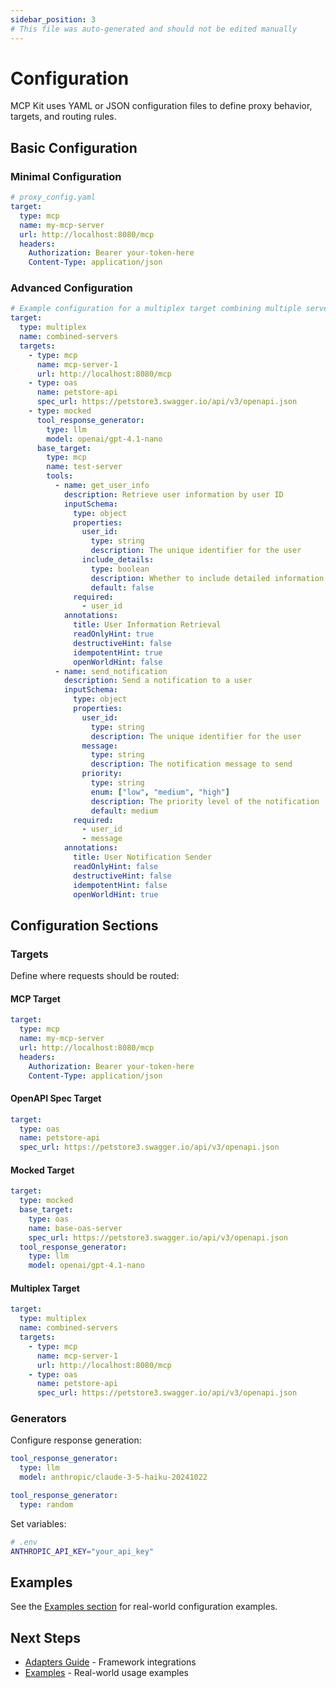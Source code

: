 ```yaml
---
sidebar_position: 3
# This file was auto-generated and should not be edited manually
---
```


# Configuration

MCP Kit uses YAML or JSON configuration files to define proxy behavior, targets, and routing rules.

## Basic Configuration

### Minimal Configuration

```yaml
# proxy_config.yaml
target:
  type: mcp
  name: my-mcp-server
  url: http://localhost:8080/mcp
  headers:
    Authorization: Bearer your-token-here
    Content-Type: application/json
```

### Advanced Configuration

```yaml
# Example configuration for a multiplex target combining multiple servers
target:
  type: multiplex
  name: combined-servers
  targets:
    - type: mcp
      name: mcp-server-1
      url: http://localhost:8080/mcp
    - type: oas
      name: petstore-api
      spec_url: https://petstore3.swagger.io/api/v3/openapi.json
    - type: mocked
      tool_response_generator:
        type: llm
        model: openai/gpt-4.1-nano
      base_target:
        type: mcp
        name: test-server
        tools:
          - name: get_user_info
            description: Retrieve user information by user ID
            inputSchema:
              type: object
              properties:
                user_id:
                  type: string
                  description: The unique identifier for the user
                include_details:
                  type: boolean
                  description: Whether to include detailed information
                  default: false
              required:
                - user_id
            annotations:
              title: User Information Retrieval
              readOnlyHint: true
              destructiveHint: false
              idempotentHint: true
              openWorldHint: false
          - name: send_notification
            description: Send a notification to a user
            inputSchema:
              type: object
              properties:
                user_id:
                  type: string
                  description: The unique identifier for the user
                message:
                  type: string
                  description: The notification message to send
                priority:
                  type: string
                  enum: ["low", "medium", "high"]
                  description: The priority level of the notification
                  default: medium
              required:
                - user_id
                - message
            annotations:
              title: User Notification Sender
              readOnlyHint: false
              destructiveHint: false
              idempotentHint: false
              openWorldHint: true

```

## Configuration Sections

### Targets

Define where requests should be routed:

#### MCP Target
```yaml
target:
  type: mcp
  name: my-mcp-server
  url: http://localhost:8080/mcp
  headers:
    Authorization: Bearer your-token-here
    Content-Type: application/json
```

#### OpenAPI Spec Target
```yaml
target:
  type: oas
  name: petstore-api
  spec_url: https://petstore3.swagger.io/api/v3/openapi.json
```

#### Mocked Target
```yaml
target:
  type: mocked
  base_target:
    type: oas
    name: base-oas-server
    spec_url: https://petstore3.swagger.io/api/v3/openapi.json
  tool_response_generator:
    type: llm
    model: openai/gpt-4.1-nano

```

#### Multiplex Target
```yaml
target:
  type: multiplex
  name: combined-servers
  targets:
    - type: mcp
      name: mcp-server-1
      url: http://localhost:8080/mcp
    - type: oas
      name: petstore-api
      spec_url: https://petstore3.swagger.io/api/v3/openapi.json
```


### Generators

Configure response generation:

```yaml
tool_response_generator:
  type: llm
  model: anthropic/claude-3-5-haiku-20241022
```

```yaml
tool_response_generator:
  type: random
```

Set variables:
```bash
# .env
ANTHROPIC_API_KEY="your_api_key"
```

## Examples

See the [Examples section](../examples) for real-world configuration examples.

## Next Steps

- [Adapters Guide](./adapters.md) - Framework integrations
- [Examples](../examples) - Real-world usage examples
